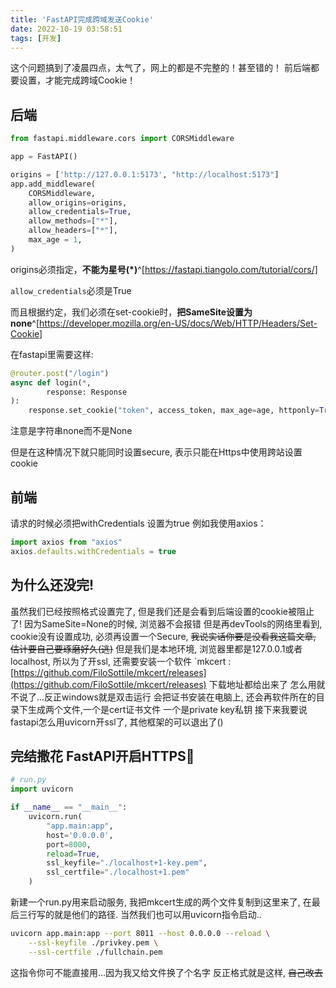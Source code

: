 ```yaml
---
title: 'FastAPI完成跨域发送Cookie'
date: 2022-10-19 03:58:51
tags: [开发]
---
```

这个问题搞到了凌晨四点，太气了，网上的都是不完整的！甚至错的！
前后端都要设置，才能完成跨域Cookie！


## 后端
```python
from fastapi.middleware.cors import CORSMiddleware

app = FastAPI()

origins = ['http://127.0.0.1:5173', "http://localhost:5173"]
app.add_middleware(
    CORSMiddleware,
    allow_origins=origins,
    allow_credentials=True,
    allow_methods=["*"],
    allow_headers=["*"],
    max_age = 1,
)
```


origins必须指定，**不能为星号(*)**^[https://fastapi.tiangolo.com/tutorial/cors/]

`allow_credentials`必须是True

而且根据约定，我们必须在set-cookie时，**把SameSite设置为none**^[https://developer.mozilla.org/en-US/docs/Web/HTTP/Headers/Set-Cookie]

在fastapi里需要这样:
```py
@router.post("/login")
async def login(*,
        response: Response
):
    response.set_cookie("token", access_token, max_age=age, httponly=True, samesite='none')
```

注意是字符串none而不是None

但是在这种情况下就只能同时设置secure, 表示只能在Https中使用跨站设置cookie

## 前端

请求的时候必须把withCredentials 设置为true
例如我使用axios：
```js
import axios from "axios"
axios.defaults.withCredentials = true
```

## 为什么还没完!

虽然我们已经按照格式设置完了, 但是我们还是会看到后端设置的cookie被阻止了! 因为SameSite=None的时候, 浏览器不会报错 但是再devTools的网络里看到, cookie没有设置成功, 必须再设置一个Secure, ~~我说实话你要是没看我这篇文章, 估计要自己要琢磨好久(逃)~~
但是我们是本地环境, 浏览器里都是127.0.0.1或者localhost, 所以为了开ssl, 还需要安装一个软件
`mkcert : [https://github.com/FiloSottile/mkcert/releases](https://github.com/FiloSottile/mkcert/releases)
下载地址都给出来了 怎么用就不说了...反正windows就是双击运行 会把证书安装在电脑上, 还会再软件所在的目录下生成两个文件,一个是cert证书文件 一个是private key私钥
接下来我要说fastapi怎么用uvicorn开ssl了, 其他框架的可以退出了()

## 完结撒花 FastAPI开启HTTPS🌸

```python
# run.py
import uvicorn

if __name__ == "__main__":
    uvicorn.run(
        "app.main:app",
        host='0.0.0.0',
        port=8000, 
        reload=True, 
        ssl_keyfile="./localhost+1-key.pem", 
        ssl_certfile="./localhost+1.pem"
    )
```
新建一个run.py用来启动服务, 我把mkcert生成的两个文件复制到这里来了, 在最后三行写的就是他们的路径.
当然我们也可以用uvicorn指令启动..
```sh
uvicorn app.main:app --port 8011 --host 0.0.0.0 --reload \
    --ssl-keyfile ./privkey.pem \
    --ssl-certfile ./fullchain.pem
```
这指令你可不能直接用...因为我又给文件换了个名字 反正格式就是这样, ~~自己改去~~